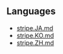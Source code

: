 ## Languages

- [stripe.JA.md](stripe.JA.md)
- [stripe.KO.md](stripe.KO.md)
- [stripe.ZH.md](stripe.ZH.md)

